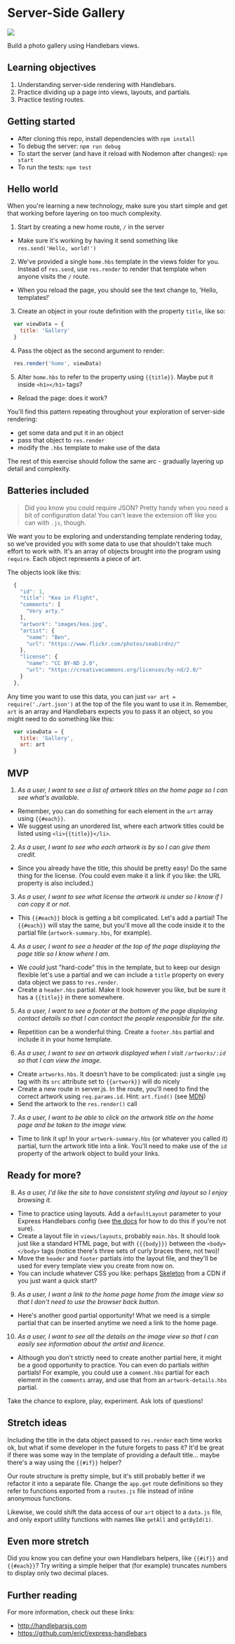 # Server-Side Gallery

![](screenshot.png)

Build a photo gallery using Handlebars views.


## Learning objectives

1. Understanding server-side rendering with Handlebars.
2. Practice dividing up a page into views, layouts, and partials.
3. Practice testing routes.


## Getting started

* After cloning this repo, install dependencies with `npm install`
* To debug the server: `npm run debug`
* To start the server (and have it reload with Nodemon after changes): `npm start`
* To run the tests: `npm test`


## Hello world

When you're learning a new technology, make sure you start simple and get that working before layering on too much complexity.

1. Start by creating a new home route, `/` in the server
  - Make sure it's working by having it send something like `res.send('Hello, world!')`

2. We've provided a single `home.hbs` template in the views folder for you. Instead of `res.send`, use `res.render` to render that template when anyone visits the `/` route.
  - When you reload the page, you should see the text change to, 'Hello, templates!'

3. Create an object in your route definition with the property `title`, like so:

  ```js
    var viewData = {
      title: 'Gallery'
    }
  ```

4. Pass the object as the second argument to render:

  ```js
    res.render('home', viewData)
  ```

5. Alter `home.hbs` to refer to the property using `{{title}}`. Maybe put it inside `<h1></h1>` tags?
  - Reload the page: does it work?

You'll find this pattern repeating throughout your exploration of server-side rendering:

 - get some data and put it in an object
 - pass that object to `res.render`
 - modify the `.hbs` template to make use of the data
 
The rest of this exercise should follow the same arc - gradually layering up detail and complexity.


## Batteries included

> Did you know you could require JSON? Pretty handy when you need a bit of configuration data! You can't leave the extension off like you can with `.js`, though.

We want you to be exploring and understanding template rendering today, so we've provided you with some data to use that shouldn't take much effort to work with. It's an array of objects brought into the program using `require`. Each object represents a piece of art.

The objects look like this:

```js
  {
    "id": 1,
    "title": "Kea in Flight",
    "comments": [
      "Very arty."
    ],
    "artwork": "images/kea.jpg",
    "artist": {
      "name": "Ben",
      "url": "https://www.flickr.com/photos/seabirdnz/"
    },
    "license": {
      "name": "CC BY-ND 2.0",
      "url": "https://creativecommons.org/licenses/by-nd/2.0/"
    }
  },
```

Any time you want to use this data, you can just `var art = require('./art.json')` at the top of the file you want to use it in. Remember, `art` is an array and Handlebars expects you to pass it an object, so you might need to do something like this:


```js
  var viewData = {
    title: 'Gallery',
    art: art
  }
```


## MVP

1. _As a user, I want to see a list of artwork titles on the home page so I can see what's available._
  - Remember, you can do something for each element in the `art` array using `{{#each}}`.
  - We suggest using an unordered list, where each artwork titles could be listed using `<li>{{title}}</li>`.

2. _As a user, I want to see who each artwork is by so I can give them credit._
  - Since you already have the title, this should be pretty easy! Do the same thing for the license. (You could even make it a link if you like: the URL property is also included.)

3. _As a user, I want to see what license the artwork is under so I know if I can copy it or not._
  - This `{{#each}}` block is getting a bit complicated. Let's add a partial! The `{{#each}}` will stay the same, but you'll move all the code inside it to the partial file (`artwork-summary.hbs`, for example).

4. _As a user, I want to see a header at the top of the page displaying the page title so I know where I am._
  - We _could_ just "hard-code" this in the template, but to keep our design flexible let's use a partial and we can include a `title` property on every data object we pass to `res.render`.
  - Create a `header.hbs` partial. Make it look however you like, but be sure it has a `{{title}}` in there somewhere.
  
5. _As a user, I want to see a footer at the bottom of the page displaying contact details so that I can contact the people responsible for the site._
  - Repetition can be a wonderful thing. Create a `footer.hbs` partial and include it in your home template.

6. _As a user, I want to see an artwork displayed when I visit `/artworks/:id` so that I can view the image._
  - Create `artworks.hbs`. It doesn't have to be complicated: just a single `img` tag with its `src` attribute set to `{{artwork}}` will do nicely
  - Create a new route in server.js.  In the route, you'll need to find the correct artwork using `req.params.id`. Hint: `art.find()` (see [MDN](https://developer.mozilla.org/en/docs/Web/JavaScript/Reference/Global_Objects/Array/find))
  - Send the artwork to the `res.render()` call

7. _As a user, I want to be able to click on the artwork title on the home page and be taken to the image view._
  - Time to link it up! In your `artwork-summary.hbs` (or whatever you called it) partial, turn the artwork title into a link. You'll need to make use of the `id` property of the artwork object to build your links.


## Ready for more?

8. _As a user, I'd like the site to have consistent styling and layout so I enjoy browsing it._
  - Time to practice using layouts. Add a `defaultLayout` parameter to your Express Handlebars config (see [the docs](https://github.com/ericf/express-handlebars) for how to do this if you're not sure).
  - Create a layout file in `views/layouts`, probably `main.hbs`.  It should look just like a standard HTML page, but with `{{{body}}}` between the `<body></body>` tags (notice there's three sets of curly braces there, not two)!
  - Move the `header` and `footer` partials into the layout file, and they'll be used for every template view you create from now on.
  - You can include whatever CSS you like: perhaps [Skeleton](https://cdnjs.com/libraries/skeleton) from a CDN if you just want a quick start?

9. _As a user, I want a link to the home page home from the image view so that I don't need to use the browser back button._
  - Here's another good partial opportunity! What we need is a simple partial that can be inserted anytime we need a link to the home page.

10. _As a user, I want to see all the details on the image view so that I can easily see information about the artist and licence._
  - Although you don't strictly need to create another partial here, it might be a good opportunity to practice. You can even do partials _within_ partials! For example, you could use a `comment.hbs` partial for each element in the `comments` array, and use that from an `artwork-details.hbs` partial.
  
Take the chance to explore, play, experiment. Ask lots of questions!


## Stretch ideas

Including the title in the data object passed to `res.render` each time works ok, but what if some developer in the future forgets to pass it? It'd be great if there was some way in the template of providing a default title... maybe there's a way using the `{{#if}}` helper?

Our route structure is pretty simple, but it's still probably better if we refactor it into a separate file. Change the `app.get` route definitions so they refer to functions exported from a `routes.js` file instead of inline anonymous functions.

Likewise, we could shift the data access of our `art` object to a `data.js` file, and only export utility functions with names like `getAll` and `getById(1)`.


## Even more stretch

Did you know you can define your own Handlebars helpers, like `{{#if}}` and `{{#each}}`? Try writing a simple helper that (for example) truncates numbers to display only two decimal places.


## Further reading

For more information, check out these links:

* http://handlebarsjs.com
* https://github.com/ericf/express-handlebars
